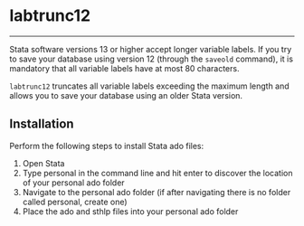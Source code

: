 # labtrunc12
---
Stata software versions 13 or higher accept longer variable labels. If you try to save your database using version 12 (through the `saveold` command), it is mandatory that all variable labels have at most 80 characters.

`labtrunc12` truncates all variable labels exceeding the maximum length and allows you to save your database using an older Stata version.

## Installation
Perform the following steps to install Stata ado files:

1. Open Stata
2. Type personal in the command line and hit enter to discover the location of your personal ado folder
3. Navigate to the personal ado folder (if after navigating there is no folder called personal, create one)
4. Place the ado and sthlp files into your personal ado folder